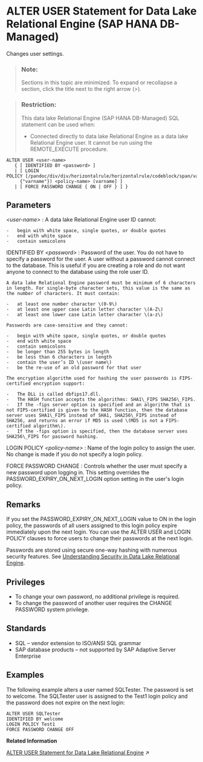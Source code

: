 <!-- loioa9da89453d43402981a6e01fa8c7742d -->

# ALTER USER Statement for Data Lake Relational Engine \(SAP HANA DB-Managed\)

Changes user settings.



> ### Note:  
> Sections in this topic are minimized. To expand or recollapse a section, click the title next to the right arrow \(*\>*\).



> ### Restriction:  
> This data lake Relational Engine \(SAP HANA DB-Managed\) SQL statement can be used when:
> 
> -   Connected directly to data lake Relational Engine as a data lake Relational Engine user. It cannot be run using the REMOTE\_EXECUTE procedure.





```
ALTER USER <user-name> 
   { [ IDENTIFIED BY <password> ]
   | [ LOGIN POLICY [/pandoc/div/div/horizontalrule/horizontalrule/codeblock/span/varname
     {"varname"}) <policy-name> (varname] ]  
   | [ FORCE PASSWORD CHANGE { ON | OFF } ] }
```



<a name="loioa9da89453d43402981a6e01fa8c7742d__section_x5s_trq_wwb"/>

## Parameters

 *<user-name\>*
 :   A data lake Relational Engine user ID cannot:

    -   begin with white space, single quotes, or double quotes
    -   end with white space
    -   contain semicolons

  IDENTIFIED BY *<password\>*
 :   Password of the user. You do not have to specify a password for the user. A user without a password cannot connect to the database. This is useful if you are creating a role and do not want anyone to connect to the database using the role user ID.

    A data lake Relational Engine password must be minimum of 6 characters in length. For single-byte character sets, this value is the same as the number of characters. It must contain:

    -   at least one number character \(0-9\)
    -   at least one upper case Latin letter character \(A-Z\)
    -   at least one lower case Latin letter character \(a-z\)

    Passwords are case-sensitive and they cannot:

    -   begin with white space, single quotes, or double quotes
    -   end with white space
    -   contain semicolons
    -   be longer than 255 bytes in length
    -   be less than 6 characters in length
    -   contain the user’s ID \(user name\)
    -   be the re-use of an old password for that user

    The encryption algorithm used for hashing the user passwords is FIPS-certified encryption support:

    -   The DLL is called dbfips17.dll.
    -   The HASH function accepts the algorithms: SHA1\_FIPS SHA256\_FIPS.
    -   If the -fips server option is specified and an algorithm that is not FIPS-certified is given to the HASH function, then the database server uses SHA1\_FIPS instead of SHA1, SHA256\_FIPS instead of SHA256, and returns an error if MD5 is used \(MD5 is not a FIPS-certified algorithm\).
    -   If the -fips option is specified, then the database server uses SHA256\_FIPS for password hashing.

  LOGIN POLICY *<policy-name\>*
 :   Name of the login policy to assign the user. No change is made if you do not specify a login policy.

  FORCE PASSWORD CHANGE
 :   Controls whether the user must specify a new password upon logging in. This setting overrides the PASSWORD\_EXPIRY\_ON\_NEXT\_LOGIN option setting in the user's login policy.

 

<a name="loioa9da89453d43402981a6e01fa8c7742d__section_mxr_5rq_wwb"/>

## Remarks

If you set the PASSWORD\_EXPIRY\_ON\_NEXT\_LOGIN value to ON in the login policy, the passwords of all users assigned to this login policy expire immediately upon the next login. You can use the ALTER USER and LOGIN POLICY clauses to force users to change their passwords at the next login.

Passwords are stored using secure one-way hashing with numerous security features. See [Understanding Security in Data Lake Relational Engine](https://help.sap.com/docs/SAP_HANA_DATA_LAKE/a89a0a8384f21015b1e7adbeca456f73/39783d0778ba47b7bbc2583b33af0f49.html).



<a name="loioa9da89453d43402981a6e01fa8c7742d__section_mbm_jsq_wwb"/>

## Privileges

-   To change your own password, no additional privilege is required.
-   To change the password of another user requires the CHANGE PASSWORD system privilege.



<a name="loioa9da89453d43402981a6e01fa8c7742d__section_fcb_1sq_wwb"/>

## Standards

-   SQL – vendor extension to ISO/ANSI SQL grammar
-   SAP database products – not supported by SAP Adaptive Server Enterprise



<a name="loioa9da89453d43402981a6e01fa8c7742d__section_c1n_bsq_wwb"/>

## Examples

The following example alters a user named SQLTester. The password is set to welcome. The SQLTester user is assigned to the Test1 login policy and the password does not expire on the next login:

```
ALTER USER SQLTester 
IDENTIFIED BY welcome
LOGIN POLICY Test1
FORCE PASSWORD CHANGE OFF
```

**Related Information**  


[ALTER USER Statement for Data Lake Relational Engine](https://help.sap.com/viewer/19b3964099384f178ad08f2d348232a9/2023_1_QRC/en-US/a6139f4584f21015bdc3a625b5b218b5.html "Changes user settings.") :arrow_upper_right:

